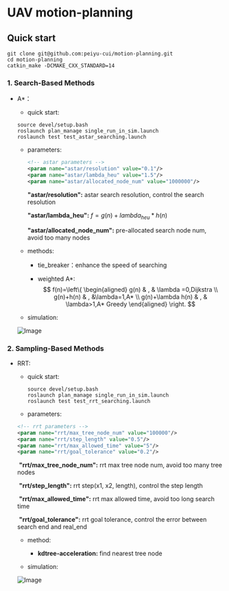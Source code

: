 # UAV motion-planning

## Quick start

```shell
git clone git@github.com:peiyu-cui/motion-planning.git
cd motion-planning
catkin_make -DCMAKE_CXX_STANDARD=14
```

### 1. Search-Based Methods

* A*：

  * quick start:

  ```shell
  source devel/setup.bash
  roslaunch plan_manage single_run_in_sim.launch
  roslaunch test test_astar_searching.launch
  ```

  * parameters:

    ```xml
    <!-- astar parameters -->
    <param name="astar/resolution" value="0.1"/>
    <param name="astar/lambda_heu" value="1.5"/>
    <param name="astar/allocated_node_num" value="1000000"/>
    ```

    **"astar/resolution":**     astar search resolution, control the search resolution

    **"astar/lambda_heu":**     $f = g(n) + lambda_{heu} * h(n)$

    **"astar/allocated_node_num":**  pre-allocated search node num, avoid too many nodes

  * methods:

    * tie_breaker：enhance the speed of searching
  
    * weighted A*: 
      $$
      f(n)=\left\{
      \begin{aligned}
      g(n) & , & \lambda =0,Dijkstra \\
      g(n)+h(n) & , &\lambda=1,A* \\
      g(n)+\lambda h(n) & , & \lambda>1,A* Greedy
      \end{aligned}
      \right.
      $$
      
    
  * simulation:
  
  ![Image](https://github.com/peiyu-cui/motion-planning/blob/main/pic/astar.gif?raw=true)

### 2. Sampling-Based Methods

* RRT:

  * quick start:

    ```shell
    source devel/setup.bash
    roslaunch plan_manage single_run_in_sim.launch
    roslaunch test test_rrt_searching.launch
    ```

  * parameters:

  ```xml
  <!-- rrt parameters -->
  <param name="rrt/max_tree_node_num" value="100000"/>
  <param name="rrt/step_length" value="0.5"/>
  <param name="rrt/max_allowed_time" value="5"/>
  <param name="rrt/goal_tolerance" value="0.2"/>
  ```

  ​    **"rrt/max_tree_node_num":** rrt max tree node num, avoid too many tree nodes

  ​	**"rrt/step_length":** rrt step(x1, x2, length), control the step length

  ​	**"rrt/max_allowed_time":** rrt max allowed time, avoid too long search time

  ​	**"rrt/goal_tolerance":** rrt goal tolerance, control the error between search end and real_end

  * method:
    * **kdtree-acceleration:** find nearest tree node
  
  * simulation:
  
  ![Image](https://github.com/peiyu-cui/motion-planning/blob/main/pic/rrt.gif?raw=true)



